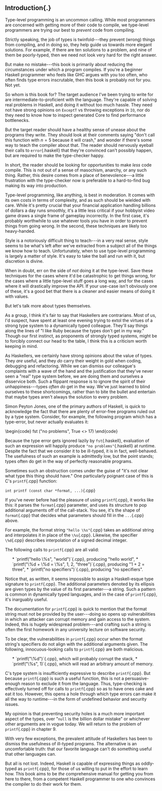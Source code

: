 









































































































## Introduction{.}

Type-level programming is an uncommon calling. While most programmers are
concerned with getting more of their code to compile, we type-level programmers
are trying our best to *prevent* code from compiling.

Strictly speaking, the job of types is twinfold---they prevent (wrong) things
from compiling, and in doing so, they help guide us towards more elegant
solutions. For example, if there are ten solutions to a problem, and nine of
them be poorly-typed, then we need not look very hard for the right answer.

But make no mistake---this book is primarily about reducing the circumstances
under which a program compiles. If you're a beginner Haskell programmer who
feels like GHC argues with you too often, who often finds type errors
inscrutable, then this book is probably not for you. Not yet.

So whom is this book for? The target audience I've been trying to write for are
intermediate-to-proficient with the language. They're capable of solving real
problems in Haskell, and doing it without too much hassle. They need not have
strong opinions on `ExceptT` vs throwing exceptions in `IO`, nor do they
need to know how to inspect generated Core to find performance bottlenecks.

But the target reader should have a healthy sense of unease about the programs
they write. They should look at their comments saying "don't call this function
with $n=5$ because it will crash," and wonder if there's some way to teach the
compiler about that. The reader should nervously eyeball their calls to
`error`{.haskell} that they're convinced can't possibly happen, but are required to
make the type-checker happy.

In short, the reader should be looking for opportunities to make *less*
code compile. This is not out of a sense of masochism, anarchy, or any such
thing. Rather, this desire comes from a place of benevolence---a little
frustration with the type-checker now is preferable to a hard-to-find bug making
its way into production.

Type-level programming, like anything, is best in moderation. It comes with its
own costs in terms of complexity, and as such should be wielded with care. While
it's pretty crucial that your financial application handling billions of dollars
a day runs smoothly, it's a little less critical if your hobbyist video game
draws a single frame of gameplay incorrectly. In the first case, it's probably
worthwhile to use whatever tools you have in order to prevent things from going
wrong. In the second, these techniques are likely too heavy-handed.

Style is a notoriously difficult thing to teach---in a very real sense, style
seems to be what's left after we've extracted from a subject all of the things
we know how to teach. Unfortunately, when to use type-level programming is
largely a matter of style. It's easy to take the ball and run with it, but
discretion is divine.

When in doubt, err on the side of *not* doing it at the type-level. Save
these techniques for the cases where it'd be catastrophic to get things wrong,
for the cases where a little type-level stuff goes a long way, and for the cases
where it will drastically improve the API. If your use-case isn't obviously one
of these, it's a good bet that there is a cleaner and easier means of doing it
with values.

But let's talk more about types themselves.

As a group, I think it's fair to say that Haskellers are contrarians. Most of
us, I'd suspect, have spent at least one evening trying to extol the virtues of
a strong type system to a dynamically typed colleague. They'll say things along
the lines of "I like Ruby because the types don't get in my way." Though our
first instinct, as proponents of strongly typed systems, might be to forcibly
connect our head to the table, I think this is a criticism worth keeping in
mind.

As Haskellers, we certainly have strong opinions about the value of types. They
*are* useful, and they *do* carry their weight in gold when coding,
debugging and refactoring. While we can dismiss our colleague's complaints with
a wave of the hand and the justification that they've never seen a "real" type
system before, we are doing them and ourselves a disservice both. Such a
flippant response is to ignore the spirit of their unhappiness---types
*often do* get in the way.  We've just learned to blind ourselves to these
shortcomings, rather than to bite the bullet and entertain that maybe types
aren't always the solution to every problem.

Simon Peyton Jones, one of the primary authors of Haskell, is quick to
acknowledge the fact that there are plenty of error-free programs ruled out by a
type system. Consider, for example, the following program which has a
type-error, but never actually evaluates it:

\begin{code}
fst ("no problems", True <> 17)
\end{code}

Because the type error gets ignored lazily by `fst`{.haskell}, evaluation of such an
expression will happily produce `"no problems"`{.haskell} at runtime. Despite the fact
that we consider it to be ill-typed, it is in fact, well-behaved. The usefulness
of such an example is admittedly low, but the point stands; types often do get
in the way of perfectly reasonable programs.

Sometimes such an obstruction comes under the guise of "it's not clear what
type this thing should have." One particularly poignant case of this is C's
`printf`{.cpp} function:


`int printf (const char *format, ...)`{.cpp}


If you've never before had the pleasure of using `printf`{.cpp}, it works like
this: it parses the `format`{.cpp} parameter, and uses its structure to pop
additional arguments off of the call-stack. You see, it's the shape of
`format`{.cpp} that decides what parameters should fill in the `...`{.cpp} above.

For example, the format string `"hello \%s"`{.cpp} takes an additional string and
interpolates it in place of the `\%s`{.cpp}. Likewise, the specifier `\%d`{.cpp}
describes interpolation of a signed decimal integer.

The following calls to `printf`{.cpp} are all valid:

<ul>
  * `printf("hello \%s", "world")`{.cpp}, producing "hello world",
  * `printf("\%d + \%d = \%s", 1, 2, "three")`{.cpp}, producing "1 + 2 =
    three",
  * `printf("no specifiers")`{.cpp}, producing "no specifiers".
</ul>

Notice that, as written, it seems impossible to assign a Haskell-esque type
signature to `printf`{.cpp}. The additional parameters denoted by its ellipsis are
given types by the value of its first parameter---a string. Such a pattern is
common in dynamically typed languages, and in the case of `printf`{.cpp}, it's
inarguably useful.

The documentation for `printf`{.cpp} is quick to mention that the format string
must not be provided by the user---doing so opens up vulnerabilities in which an
attacker can corrupt memory and gain access to the system. Indeed, this is
hugely widespread problem---and crafting such a string is often the first
homework in any university lecture on software security.

To be clear, the vulnerabilities in `printf`{.cpp} occur when the format string's
specifiers do not align with the additional arguments given. The following,
innocuous-looking calls to `printf`{.cpp} are both malicious.

<ul>
  * `printf("\%d")`{.cpp}, which will probably corrupt the stack,
  * `printf("\%s", 1)`{.cpp}, which will read an arbitrary amount of memory.
</ul>

C's type system is insufficiently expressive to describe `printf`{.cpp}. But
because `printf`{.cpp} is such a useful function, this is not a persuasive-enough
reason to exclude it from the language. Thus, type-checking is effectively
turned off for calls to `printf`{.cpp} so as to have ones cake and eat it too.
However, this opens a hole through which type errors can make it all the way to
runtime---in the form of undefined behavior and security issues.

My opinion is that preventing security holes is a much more important aspect of
the types, over "`null` is the billion dollar mistake" or whichever
other arguments are in vogue today. We will return to the problem of
`printf`{.cpp} in chapter 9.



With very few exceptions, the prevalent attitude of Haskellers has been to
dismiss the usefulness of ill-typed programs. The alternative is an
uncomfortable truth: that our favorite language can't do something useful that
other languages can.

But all is not lost. Indeed, Haskell *is* capable of expressing things as
oddly-typed as `printf`{.cpp}, for those of us willing to put in the effort to
learn how. This book aims to be *the* comprehensive manual for getting you
from here to there, from a competent Haskell programmer to one who convinces the
compiler to do their work for them.


